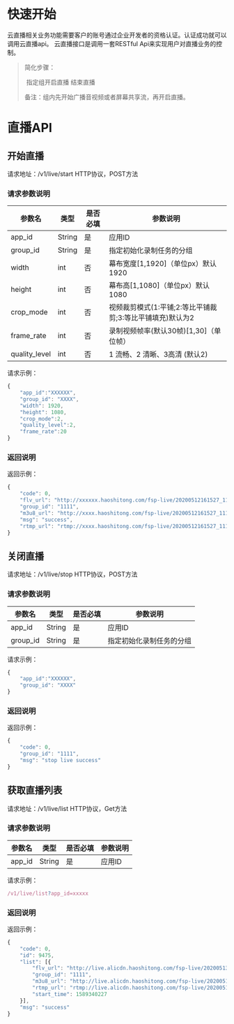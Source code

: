 # 快速开始

云直播相关业务功能需要客户的账号通过企业开发者的资格认证。认证成功就可以调用云直播api。
云直播接口是调用一套RESTful Api来实现用户对直播业务的控制。

>简化步骤：
>
>​           指定组开启直播                     结束直播   
>
>备注：组内先开始广播音视频或者屏幕共享流，再开启直播。



# 直播API



## 开始直播

请求地址：/v1/live/start  HTTP协议，POST方法


### 请求参数说明

| 参数名 | 类型 | 是否必填 | 参数说明 |
| - | - | - | - |
| app_id | String | 是 | 应用ID |
| group_id | String | 是 | 指定初始化录制任务的分组 |
| width | int | 否 | 幕布宽度[1,1920]（单位px）默认1920 |
| height | int | 否 | 幕布高[1,1080]（单位px）默认1080 |
| crop_mode | int | 否 | 视频裁剪模式(1:平铺;2:等比平铺裁剪;3:等比平铺填充)默认为2  |
| frame_rate | int | 否 | 录制视频帧率(默认30帧)[1,30]（单位帧） |                                      |
| quality_level | int | 否 | 1 流畅、2 清晰、3高清 (默认2)|

请求示例：

```js
{
	"app_id":"XXXXXX",
	"group_id": "XXXX",
	"width": 1920,
	"height": 1080,
	"crop_mode":2,
	"quality_level":2,
	"frame_rate":20
}
```

### 返回说明

返回示例：

```js
{
	"code": 0,
	"flv_url": "http://xxxxxx.haoshitong.com/fsp-live/20200512161527_1111.flv",
	"group_id": "1111",
	"m3u8_url": "http://xxxx.haoshitong.com/fsp-live/20200512161527_1111.m3u8",
	"msg": "success",
	"rtmp_url": "rtmp://xxxx.haoshitong.com/fsp-live/20200512161527_1111"
}
```
## 关闭直播

请求地址：/v1/live/stop  HTTP协议，POST方法


### 请求参数说明

| 参数名 | 类型 | 是否必填 | 参数说明 |
| - | - | - | - |
| app_id | String | 是 | 应用ID |
| group_id | String | 是 | 指定初始化录制任务的分组 |

请求示例：

```js
{
	"app_id":"XXXXXX",
	"group_id": "XXXX"
}
```

### 返回说明

返回示例：

```js
{
	"code": 0,
	"group_id": "1111",
	"msg": "stop live success"
}
```

## 获取直播列表

请求地址：/v1/live/list  HTTP协议，Get方法

### 请求参数说明

| 参数名 | 类型 | 是否必填 | 参数说明 |
| - | - | - | - |
| app_id | String | 是 | 应用ID |

请求示例：

```js
/v1/live/list?app_id=xxxxx
```

### 返回说明

返回示例：

```js
{
	"code": 0,
	"id": 9475,
	"list": [{
		"flv_url": "http://live.alicdn.haoshitong.com/fsp-live/20200513112347_1111.flv",
		"group_id": "1111",
		"m3u8_url": "http://live.alicdn.haoshitong.com/fsp-live/20200513112347_1111.m3u8",
		"rtmp_url": "rtmp://live.alicdn.haoshitong.com/fsp-live/20200513112347_1111",
		"start_time": 1589340227
	}],
	"msg": "success"
}
```

